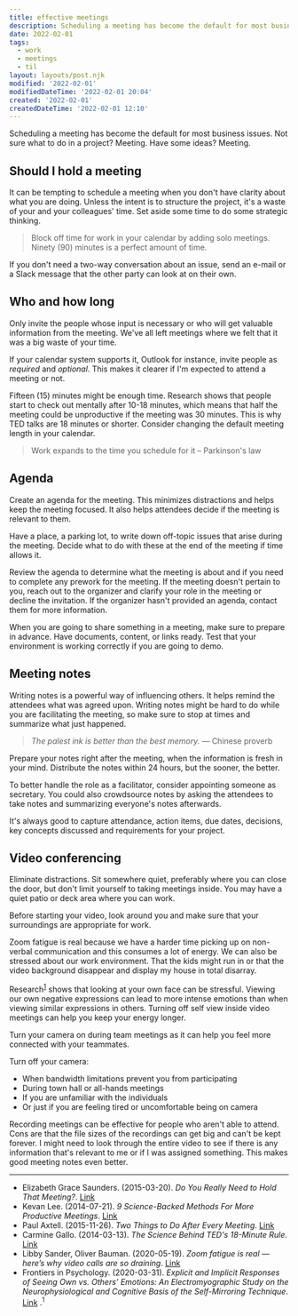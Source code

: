 ```yaml
---
title: effective meetings
description: Scheduling a meeting has become the default for most business issues. Not sure what to do in a project? Meeting. Have some ideas? Meeting.
date: 2022-02-01
tags:
  - work
  - meetings
  - til
layout: layouts/post.njk
modified: '2022-02-01'
modifiedDateTime: '2022-02-01 20:04'
created: '2022-02-01'
createdDateTime: '2022-02-01 12:10'
---
```


Scheduling a meeting has become the default for most business issues. Not sure what to do in a project? Meeting. Have some ideas? Meeting.

## Should I hold a meeting

It can be tempting to schedule a meeting when you don't have clarity about what you are doing. Unless the intent is to structure the project, it's a waste of your and your colleagues' time. Set aside some time to do some strategic thinking.

> Block off time for work in your calendar by adding solo meetings. Ninety (90) minutes is a perfect amount of time.

If you don't need a two-way conversation about an issue, send an e-mail or a Slack message that the other party can look at on their own.

## Who and how long

Only invite the people whose input is necessary or who will get valuable information from the meeting. We've all left meetings where we felt that it was a big waste of your time.

If your calendar system supports it, Outlook for instance, invite people as _required_ and _optional_. This makes it clearer if I'm expected to attend a meeting or not.

Fifteen (15) minutes might be enough time. Research shows that people start to check out mentally after 10-18 minutes, which means that half the meeting could be unproductive if the meeting was 30 minutes. This is why TED talks are 18 minutes or shorter. Consider changing the default meeting length in your calendar.

> Work expands to the time you schedule for it – Parkinson's law

## Agenda

Create an agenda for the meeting. This minimizes distractions and helps keep the meeting focused. It also helps attendees decide if the meeting is relevant to them.

Have a place, a parking lot, to write down off-topic issues that arise during the meeting. Decide what to do with these at the end of the meeting if time allows it.

Review the agenda to determine what the meeting is about and if you need to complete any prework for the meeting. If the meeting doesn't pertain to you, reach out to the organizer and clarify your role in the meeting or decline the invitation. If the organizer hasn't provided an agenda, contact them for more information.

When you are going to share something in a meeting, make sure to prepare in advance. Have documents, content, or links ready. Test that your environment is working correctly if you are going to demo.

## Meeting notes

Writing notes is a powerful way of influencing others. It helps remind the attendees what was agreed upon. Writing notes might be hard to do while you are facilitating the meeting, so make sure to stop at times and summarize what just happened.

> _The palest ink is better than the best memory._ — Chinese proverb

Prepare your notes right after the meeting, when the information is fresh in your mind. Distribute the notes within 24 hours, but the sooner, the better.

To better handle the role as a facilitator, consider appointing someone as secretary. You could also crowdsource notes by asking the attendees to take notes and summarizing everyone's notes afterwards.

It's always good to capture attendance, action items, due dates, decisions, key concepts discussed and requirements for your project.

## Video conferencing

Eliminate distractions. Sit somewhere quiet, preferably where you can close the door, but don't limit yourself to taking meetings inside. You may have a quiet patio or deck area where you can work.

Before starting your video, look around you and make sure that your surroundings are appropriate for work.

Zoom fatigue is real because we have a harder time picking up on non-verbal communication and this consumes a lot of energy. We can also be stressed about our work environment. That the kids might run in or that the video background disappear and display my house in total disarray.

Research<sup><a href="#ref-1">1</a></sup> shows that looking at your own face can be stressful. Viewing our own negative expressions can lead to more intense emotions than when viewing similar expressions in others. Turning off self view inside video meetings can help you keep your energy longer.

Turn your camera on during team meetings as it can help you feel more connected with your teammates.

Turn off your camera:

- When bandwidth limitations prevent you from participating
- During town hall or all-hands meetings
- If you are unfamiliar with the individuals
- Or just if you are feeling tired or uncomfortable being on camera

Recording meetings can be effective for people who aren't able to attend. Cons are that the file sizes of the recordings can get big and can't be kept forever. I might need to look through the entire video to see if there is any information that's relevant to me or if I was assigned something. This makes good meeting notes even better.

---
- Elizabeth Grace Saunders. (2015-03-20). _Do You Really Need to Hold That Meeting?_. [Link](https://hbr.org/2015/03/do-you-really-need-to-hold-that-meeting)
- Kevan Lee. (2014-07-21). _9 Science-Backed Methods For More Productive Meetings_. [Link](https://www.fastcompany.com/3033232/9-science-backed-methods-for-more-productive-meetings)
- Paul Axtell. (2015-11-26). _Two Things to Do After Every Meeting_. [Link](https://hbr.org/2015/11/two-things-to-do-after-every-meeting)
- Carmine Gallo. (2014-03-13). _The Science Behind TED's 18-Minute Rule_. [Link](https://www.linkedin.com/pulse/20140313205730-5711504-the-science-behind-ted-s-18-minute-rule)
- Libby Sander, Oliver Bauman. (2020-05-19). _Zoom fatigue is real — here’s why video calls are so draining_. [Link](https://ideas.ted.com/zoom-fatigue-is-real-heres-why-video-calls-are-so-draining/)
- Frontiers in Psychology. (2020-03-31). _Explicit and Implicit Responses of Seeing Own vs. Others’ Emotions: An Electromyographic Study on the Neurophysiological and Cognitive Basis of the Self-Mirroring Technique_. [Link](https://www.frontiersin.org/articles/10.3389/fpsyg.2020.00433/full) .<sup><a id="ref-1">1</a></sup>